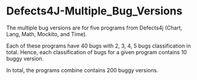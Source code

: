 # Defects4J-Multiple_Bug_Versions


The multiple bug versions are for five programs from Defects4j (Chart, Lang, Math, Mockito, and Time).

Each of these programs have 40 bugs with 2, 3, 4, 5 bugs classification in total. Hence, each classification of bugs for a given program contains 10 buggy version. 

In total, the programs combine contains 200 buggy versions.
